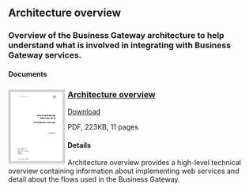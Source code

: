 ## Architecture overview
### Overview of the Business Gateway architecture to help understand what is involved in integrating with Business Gateway services.
#### Documents
<h3><a href="../../pdfs/integrate/business-gateway-architecture-overview.pdf">
<img style="float: left; margin: 0px 5px 0px 0px;  border:5px solid LightGrey;" src="../../images/thumbnail/business-gateway-architecture-overview.pdf.png"></a>
<a href="../../pdfs/integrate/business-gateway-architecture-overview.pdf">Architecture overview</a></h3>
<a download="business-gateway-architecture-overview.pdf" href="../../pdfs/integrate/business-gateway-architecture-overview.pdf">Download</a>

PDF, 223KB, 11 pages

#### Details
Architecture overview provides a high-level technical overview containing information about implementing web services and detail about the flows used in the Business Gateway.